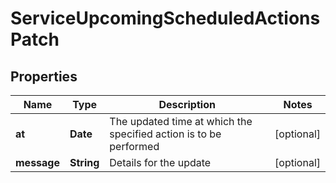 

# ServiceUpcomingScheduledActionsPatch


## Properties

Name | Type | Description | Notes
------------ | ------------- | ------------- | -------------
**at** | **Date** | The updated time at which the specified action is to be performed |  [optional]
**message** | **String** | Details for the update |  [optional]



